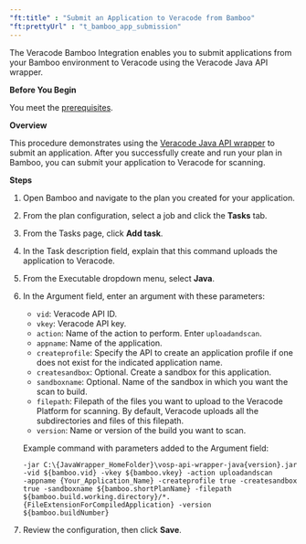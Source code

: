 ```yaml
---
"ft:title" : "Submit an Application to Veracode from Bamboo"
"ft:prettyUrl" : "t_bamboo_app_submission"
---
```

The Veracode Bamboo Integration enables you to submit applications from your Bamboo environment to Veracode using the Veracode Java API wrapper.

<p font-size="13pt"><b>Before You Begin</b></p>

You meet the [prerequisites](https://docs.veracode.com/r/c_integration_bamboo).

<p font-size="13pt"><b>Overview</b></p>

This procedure demonstrates using the [Veracode Java API wrapper](https://docs.veracode.com/r/t_working_with_java_wrapper) to submit an application. After you successfully create and run your plan in Bamboo, you can submit your application to Veracode for scanning.

<p font-size="13pt"><b>Steps</b></p>

1.  Open Bamboo and navigate to the plan you created for your application.

2.  From the plan configuration, select a job and click the **Tasks** tab.

3.  From the Tasks page, click **Add task**.

4.  In the Task description field, explain that this command uploads the application to Veracode.

5.  From the Executable dropdown menu, select **Java**.

6.  In the Argument field, enter an argument with these parameters:

    - `vid`: Veracode API ID.
    - `vkey`: Veracode API key.
    - `action`: Name of the action to perform. Enter `uploadandscan`.
    - `appname`: Name of the application.
    - `createprofile`: Specify the API to create an application profile if one does not exist for the indicated application name.
    - `createsandbox`: Optional. Create a sandbox for this application.
    - `sandboxname`: Optional. Name of the sandbox in which you want the scan to build.
    - `filepath`: Filepath of the files you want to upload to the Veracode Platform for scanning. By default, Veracode uploads all the subdirectories and files of this filepath.
    - `version`: Name or version of the build you want to scan.
    
    Example command with parameters added to the Argument field:

    ```
    -jar C:\{JavaWrapper_HomeFolder}\vosp-api-wrapper-java{version}.jar -vid ${bamboo.vid} -vkey ${bamboo.vkey} -action uploadandscan
    -appname {Your_Application_Name} -createprofile true -createsandbox true -sandboxname ${bamboo.shortPlanName} -filepath
    ${bamboo.build.working.directory}/*.{FileExtensionForCompiledApplication} -version ${bamboo.buildNumber}
    ```

7.  Review the configuration, then click **Save**.


